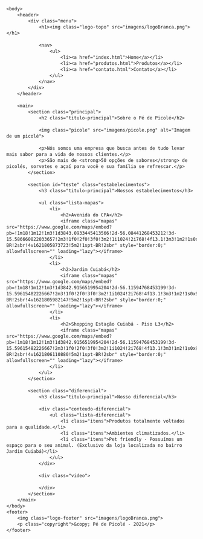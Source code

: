 <!DOCTYPE html>

<html class="html-home" lang="pt-br">
    <head>
        <meta charset="UTF-8">
        <meta name="viewport" content="width=device-width">
        <title>Pé de Picolé</title>
        <link rel="stylesheet" href="reset.css">
        <link rel="stylesheet" href="style.css">
        <link href="https://fonts.googleapis.com/css2?family=Pattaya&display=swap" rel="stylesheet">
    </head>

    <body>
        <header>
            <div class="menu">
                <h1><img class="logo-topo" src="imagens/logoBranca.png"></h1>

                <nav>
                    <ul>
                        <li><a href="index.html">Home</a></li>
                        <li><a href="produtos.html">Produtos</a></li>
                        <li><a href="contato.html">Contato</a></li>
                    </ul>
                </nav>
            </div>
        </header>

        <main>
            <section class="principal">
                <h2 class="titulo-principal">Sobre o Pé de Picolé</h2>

                <img class="picole" src="imagens/picole.png" alt="Imagem de um picolé">
                
                <p>Nós somos uma empresa que busca antes de tudo levar mais sabor para a vida de nossos clientes.</p>
                <p>São mais de <strong>50 opções de sabores</strong> de picolés, sorvetes e açaí para você e sua família se refrescar.</p>              
            </section>

            <section id="teste" class="estabelecimentos">
                <h3 class="titulo-principal">Nossos estabelecimentos</h3>
                
                <ul class="lista-mapas">
                    <li>
                        <h2>Avenida do CPA</h2>
                        <iframe class="mapas" src="https://www.google.com/maps/embed?pb=!1m18!1m12!1m3!1d3843.0933445413566!2d-56.08441268453212!3d-15.586660822033657!2m3!1f0!2f0!3f0!3m2!1i1024!2i768!4f13.1!3m3!1m2!1s0x939db18832959213%3A0xf17c93fd492d5284!2sP%C3%A9%20de%20Picol%C3%A9%20(Av.%20do%20CPA)!5e0!3m2!1spt-BR!2sbr!4v1621805873723!5m2!1spt-BR!2sbr" style="border:0;" allowfullscreen="" loading="lazy"></iframe>
                    </li>
                    <li>
                        <h2>Jardim Cuiabá</h2>
                        <iframe class="mapas" src="https://www.google.com/maps/embed?pb=!1m18!1m12!1m3!1d3842.9156519954204!2d-56.11594768453199!3d-15.59615482226667!2m3!1f0!2f0!3f0!3m2!1i1024!2i768!4f13.1!3m3!1m2!1s0x939db1694b82fe7b%3A0xbec45f4c9ec39fe5!2zRsOhYnJpY2EgUMOpIGRlIFBpY29sw6k!5e0!3m2!1spt-BR!2sbr!4v1621805982147!5m2!1spt-BR!2sbr" style="border:0;" allowfullscreen="" loading="lazy"></iframe>
                    </li>
                    <li>
                        <h2>Shopping Estação Cuiabá - Piso L3</h2>
                        <iframe class="mapas" src="https://www.google.com/maps/embed?pb=!1m18!1m12!1m3!1d3842.9156519954204!2d-56.11594768453199!3d-15.59615482226667!2m3!1f0!2f0!3f0!3m2!1i1024!2i768!4f13.1!3m3!1m2!1s0x939db22967041d05%3A0xd7e7451568dc588b!2zU2hvcHBpbmcgRXN0YcOnw6NvIEN1aWFiw6E!5e0!3m2!1spt-BR!2sbr!4v1621806110880!5m2!1spt-BR!2sbr" style="border:0;" allowfullscreen="" loading="lazy"></iframe>
                    </li>
                </ul>
            </section>

            <section class="diferencial">
                <h3 class="titulo-principal">Nosso diferencial</h3>

                <div class="conteudo-diferencial">
                    <ul class="lista-diferencial">
                        <li class="itens">Produtos totalmente voltados para a qualidade.</li>
                        <li class="itens">Ambientes climatizados.</li>
                        <li class="itens">Pet friendly - Possuímos um espaço para o seu animal. (Exclusivo da loja localizada no bairro Jardim Cuiabá)</li>
                    </ul>
                </div>

                <div class="video">

                </div>
            </section>
        </main>
    </body>
    <footer>
        <img class="logo-footer" src="imagens/logoBranca.png">
        <p class="copyright">&copy; Pé de Picolé - 2021</p>
    </footer>
</html>
